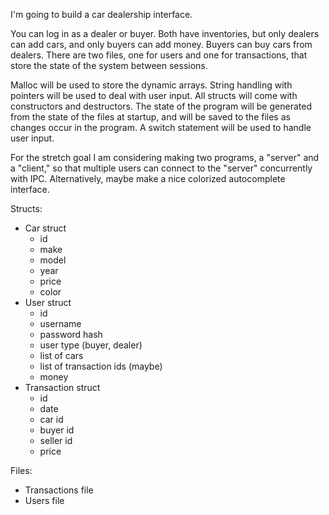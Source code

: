 I'm going to build a car dealership interface.

You can log in as a dealer or buyer. Both have inventories, but only dealers can add cars, and only buyers can add money. Buyers can buy cars from dealers. There are two files, one for users and one for transactions, that store the state of the system between sessions.

Malloc will be used to store the dynamic arrays. String handling with pointers will be used to deal with user input. All structs will come with constructors and destructors. The state of the program will be generated from the state of the files at startup, and will be saved to the files as changes occur in the program. A switch statement will be used to handle user input.

For the stretch goal I am considering making two programs, a "server" and a "client," so that multiple users can connect to the "server" concurrently with IPC. Alternatively, maybe make a nice colorized autocomplete interface.

Structs:
- Car struct
    - id
    - make
    - model
    - year
    - price
    - color
- User struct
    - id
    - username
    - password hash
    - user type (buyer, dealer)
    - list of cars
    - list of transaction ids (maybe)
    - money
- Transaction struct
    - id
    - date
    - car id
    - buyer id
    - seller id
    - price

Files:
- Transactions file
- Users file